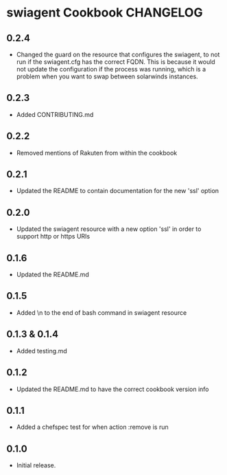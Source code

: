 # swiagent Cookbook CHANGELOG

## 0.2.4

- Changed the guard on the resource that configures the swiagent, to not run if the swiagent.cfg has the correct FQDN.
  This is because it would not update the configuration if the process was running, which is a problem when you want to swap between solarwinds instances.

## 0.2.3

- Added CONTRIBUTING.md

## 0.2.2

- Removed mentions of Rakuten from within the cookbook

## 0.2.1

- Updated the README to contain documentation for the new 'ssl' option

## 0.2.0

- Updated the swiagent resource with a new option 'ssl' in order to support http or https URIs

## 0.1.6

- Updated the README.md

## 0.1.5

- Added \n to the end of bash command in swiagent resource

## 0.1.3 & 0.1.4

- Added testing.md

## 0.1.2

- Updated the README.md to have the correct cookbook version info

## 0.1.1

- Added a chefspec test for when action :remove is run

## 0.1.0

- Initial release.
